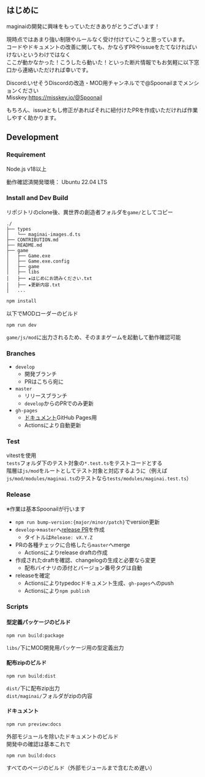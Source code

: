 ## はじめに

maginaiの開発に興味をもっていただきありがとうございます！  

現時点ではあまり強い制限やルールなく受け付けていこうと思っています。  
コードやドキュメントの改善に関しても、かならずPRやissueをたてなければいけないというわけではなく  
ここが動かなかった！こうしたら動いた！といった断片情報でもお気軽に以下窓口から連絡いただければ幸いです。  

Discord:いせそうDiscordの改造・MOD用チャンネルでで@Spoonailまでメンションください  
Misskey:https://misskey.io/@Spoonail  

もちろん、issueともし修正があればそれに紐付けたPRを作成いただければ作業しやすく助かります。  

## Development

### Requirement

Node.js v18以上

動作確認済開発環境：
Ubuntu 22.04 LTS

### Install and Dev Build

リポジトリのclone後、異世界の創造者フォルダを`game/`としてコピー  

```text
./
├── types
│   └── maginai-images.d.ts
├── CONTRIBUTION.md
├── README.md
├── game
│   ├── Game.exe
│   ├── Game.exe.config
│   ├── game
│   ├── libs
│   ├── ★はじめにお読みください.txt
│   ├── ★更新内容.txt
│   ...
```

```sh
npm install
```

以下でMODローダーのビルド  

```
npm run dev
```

`game/js/mod`に出力されるため、そのままゲームを起動して動作確認可能  


### Branches
- `develop` 
  - 開発ブランチ
  - PRはこちら宛に
- `master`
  - リリースブランチ
  - `develop`からのPRでのみ更新
- `gh-pages`
  - [ドキュメント](https://spoonail-iroiro.github.io/maginai/)GitHub Pages用
  - Actionsにより自動更新

### Test
vitestを使用  
`tests`フォルダ下のテスト対象の`*.test.ts`をテストコードとする  
階層は`js/mod`をルートとしてテスト対象と対応するように（例えば`js/mod/modules/maginai.ts`のテストなら`tests/modules/maginai.test.ts`）  

### Release
※作業は基本Spoonailが行います

- `npm run bump-version:{major/minor/patch}`でversion更新 
- `develop`->`master`へ[release PR](https://github.com/spoonail-iroiro/maginai/compare/master...develop?quick_pull=1&template=release.md&title=Release:+vX.Y.Z)を作成
  - タイトルは`Release: vX.Y.Z`
- PRの各種チェックに合格したら`master`へmerge
  - Actionsによりrelease draftの作成
- 作成されたdraftを確認、changelogの生成と必要なら変更
  - 配布バイナリの添付とバージョン番号タグは自動
- releaseを確定
  - Actionsによりtypedocドキュメント生成、`gh-pages`へのpush
  - Actionsにより`npm publish`

### Scripts

#### 型定義パッケージのビルド
```
npm run build:package
```

`libs/`下にMOD開発用パッケージ用の型定義出力  

#### 配布zipのビルド
```
npm run build:dist
```

`dist/`下に配布zip出力  
`dist/maginai/`フォルダがzipの内容  

#### ドキュメント
```
npm run preview:docs
```
外部モジュールを除いたドキュメントのビルド  
開発中の確認は基本これで  

```
npm run build:docs
```
すべてのページのビルド（外部モジュールまで含むため遅い）



